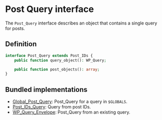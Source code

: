 # Post Query interface

The `Post_Query` interface describes an object that contains a single query for posts.

## Definition

```php
interface Post_Query extends Post_IDs {
	public function query_object(): WP_Query;

	public function post_objects(): array;
}
```

## Bundled implementations

- [Global_Post_Query](https://github.com/alleyinteractive/wp-type-extensions/blob/main/src/post-query/class-global-post-query.php): Post_Query for a query in `$GLOBALS`.
- [Post_IDs_Query](https://github.com/alleyinteractive/wp-type-extensions/blob/main/src/post-query/class-post-ids-query.php): Query from post IDs.
- [WP_Query_Envelope](https://github.com/alleyinteractive/wp-type-extensions/blob/main/src/post-query/class-wp-query-envelope.php): Post_Query from an existing query.
